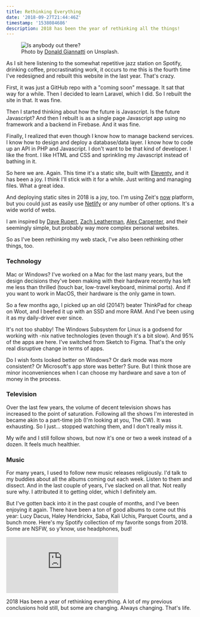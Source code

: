 ```yaml
---
title: Rethinking Everything
date: '2018-09-27T21:44:46Z'
timestamp: '1538084686'
description: 2018 has been the year of rethinking all the things!
---
```

<figure>
  <img
    src="/assets/images/posts/2018/donald-giannatti-671274-unsplash-800.jpg"
    alt="Is anybody out there?"
    srcset="/assets/images/posts/2018/donald-giannatti-671274-unsplash-800.jpg 800w, /assets/images/posts/2018/donald-giannatti-671274-unsplash-375.jpg 375w"
  >
  <figcaption>Photo by <a href="https://unsplash.com/photos/Wj1D-qiOseE?utm_source=unsplash&utm_medium=referral&utm_content=creditCopyText">Donald Giannatti</a> on Unsplash.</figcaption>
</figure>

As I sit here listening to the somewhat repetitive jazz station on Spotify, drinking coffee, procrastinating work, it occurs to me this is the fourth time I've redesigned and rebuilt this website in the last year. That's crazy.

First, it was just a GitHub repo with a "coming soon" message. It sat that way for a while. Then I decided to learn Laravel, which I did. So I rebuilt the site in that. It was fine.

Then I started thinking about how the future is Javascript. Is the future Javascript? And then I rebuilt is as a single page Javascript app using no framework and a backend in Firebase. And it was fine.

Finally, I realized that even though I know how to manage backend services. I know how to design and deploy a database/data layer. I know how to code up an API in PHP and Javascript. I don't want to be that kind of developer. I like the front. I like HTML and CSS and sprinkling my Javascript instead of bathing in it.

So here we are. Again. This time it's a static site, built with [Eleventy](https://11ty.io), and it has been a joy. I think I'll stick with it for a while. Just writing and managing files. What a great idea.

And deploying static sites in 2018 is a joy, too. I'm using Zeit's [now](https://now.sh) platform, but you could just as easily use [Netlify](https://netlify.com) or any number of other options. It's a wide world of webs.

I am inspired by [Dave Rupert](https://daverupert.com/), [Zach Leatherman](https://www.zachleat.com/web/), [Alex Carpenter](https://alexcarpenter.me/), and their seemingly simple, but probably way more complex personal websites.

So as I've been rethinking my web stack, I've also been rethinking other things, too.

### Technology

Mac or Windows? I've worked on a Mac for the last many years, but the design decisions they've been making with their hardware recently has left me less than thrilled (touch bar, low-travel keyboard, minimal ports). And if you want to work in MacOS, their hardware is the only game in town.

So a few months ago, I picked up an old (2014?) beater ThinkPad for cheap on Woot, and I beefed it up with an SSD and more RAM. And I've been using it as my daily-driver ever since.

It's not too shabby! The Windows Subsystem for Linux is a godsend for working with -nix native technologies (even though it's a bit slow). And 95% of the apps are here. I've switched from Sketch to Figma. That's the only real disruptive change in terms of apps.

Do I wish fonts looked better on Windows? Or dark mode was more consistent? Or Microsoft's app store was better? Sure. But I think those are minor inconveniences when I can choose my hardware and save a ton of money in the process.

### Television

Over the last few years, the volume of decent television shows has increased to the point of saturation. Following all the shows I'm interested in became akin to a part-time job (I'm looking at you, The CW). It was exhausting. So I just... stopped watching them, and I don't really miss it.

My wife and I still follow shows, but now it's one or two a week instead of a dozen. It feels much healthier.

### Music

For many years, I used to follow new music releases religiously. I'd talk to my buddies about all the albums coming out each week. Listen to them and dissect. And in the last couple of years, I've slacked on all that. Not really sure why. I attributed it to getting older, which I definitely am.

But I've gotten back into it in the past couple of months, and I've been enjoying it again. There have been a ton of good albums to come out this year: Lucy Dacus, Haley Hendrickx, Saba, Kali Uchis, Parquet Courts, and a bunch more. Here's my Spotify collection of my favorite songs from 2018. Some are NSFW, so y'know, use headphones, bud!

<iframe src="https://open.spotify.com/embed/user/clubrob/playlist/2C7Qp8COnpPPos7nQBDEuT"  frameborder="0" allowtransparency="true" allow="encrypted-media"></iframe>

2018 Has been a year of rethinking everything. A lot of my previous conclusions hold still, but some are changing. Always changing. That's life.
